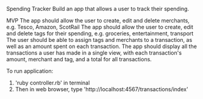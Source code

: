 Spending Tracker
Build an app that allows a user to track their spending.

MVP
The app should allow the user to create, edit and delete merchants, e.g. Tesco, Amazon, ScotRail
The app should allow the user to create, edit and delete tags for their spending, e.g. groceries, entertainment, transport
The user should be able to assign tags and merchants to a transaction, as well as an amount spent on each transaction.
The app should display all the transactions a user has made in a single view, with each transaction's amount, merchant and tag, and a total for all transactions.

To run application:

1. 'ruby controller.rb' in terminal
2. Then in web browser, type 'http://localhost:4567/transactions/index'
